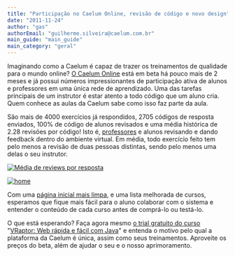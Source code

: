 ```yaml
---
title: "Participação no Caelum Online, revisão de código e novo design"
date: "2011-11-24"
author: "gas"
authorEmail: "guilherme.silveira@caelum.com.br"
main_guide: "main_guide"
main_category: "geral"
---
```


Imaginando como a Caelum é capaz de trazer os treinamentos de qualidade para o mundo online? [O Caelum Online](http://www.caelum.com.br/online) está em beta há pouco mais de 2 meses e já possui números impressionantes de participação ativa de alunos e professores em uma única rede de aprendizado. Uma das tarefas principais de um instrutor é estar atento a todo código que um aluno cria. Quem conhece as aulas da Caelum sabe como isso faz parte da aula.

São mais de 4000 exercícios já respondidos, 2705 códigos de resposta enviados, 100% de código de alunos revisados e uma média histórica de 2.28 revisões por código! Isto é, [professores](http://www.caelum.com.br/instrutores) e alunos revisando e dando feedback dentro do ambiente virtual. Em média, todo exercício feito tem pelo menos a revisão de duas pessoas distintas, sendo pelo menos uma delas o seu instrutor.

[![](https://blog.caelum.com.br/wp-content/uploads/2011/11/gráfico_1.png "Média de reviews por resposta")](https://blog.caelum.com.br/wp-content/uploads/2011/11/gráfico_1.png)

[![](https://blog.caelum.com.br/wp-content/uploads/2011/11/Screen-shot-2011-11-23-at-오후-12.42.45-300x201.png "home")](https://blog.caelum.com.br/wp-content/uploads/2011/11/Screen-shot-2011-11-23-at-오후-12.42.45.png)

Com uma [página inicial mais limpa](http://www.caelum.com.br/cursos/online/), e uma lista melhorada de cursos, esperamos que fique mais fácil para o aluno colaborar com o sistema e entender o conteúdo de cada curso antes de comprá-lo ou testá-lo.

O que está esperando? Faça agora mesmo [o trial gratuito do curso](http://online.caelum.com.br/course/FJ-23/trial/prepare) "[VRaptor: Web rápida e fácil com Java](http://www.caelum.com.br/curso/online/vraptor/)" e entenda o motivo pelo qual a plataforma da Caelum é única, assim como seus treinamentos. Aproveite os preços do beta, além de ajudar o seu e o nosso aprimoramento.
